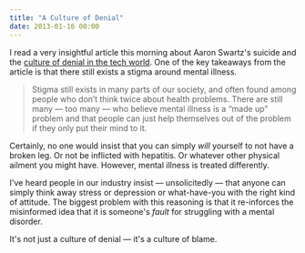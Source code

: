 ```yaml
---
title: "A Culture of Denial"
date: 2013-01-16 00:00
---
```


I read a very insightful article this morning about Aaron Swartz's suicide and the [culture of denial in the tech world](http://psychcentral.com/blog/archives/2013/01/15/aaron-swartz-a-culture-of-denial-depression-suicide-in-tech/). One of the key takeaways from the article is that there still exists a stigma around mental illness.

> Stigma still exists in many parts of our society, and often found among people who don’t think twice about health problems. There are still many — too many — who believe mental illness is a “made up” problem and that people can just help themselves out of the problem if they only put their mind to it.

Certainly, no one would insist that you can simply _will_ yourself to not have a broken leg. Or not be inflicted with hepatitis. Or whatever other physical ailment you might have. However, mental illness is treated differently.

I've heard people in our industry insist — unsolicitedly — that anyone can simply think away stress or depression or what-have-you with the right kind of attitude. The biggest problem with this reasoning is that it re-inforces the misinformed idea that it is someone's _fault_ for struggling with a mental disorder.

It's not just a culture of denial —&nbsp;it's a culture of blame.

<!-- more -->
